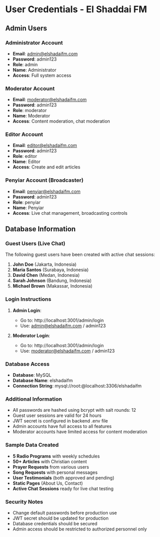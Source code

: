# User Credentials - El Shaddai FM

## Admin Users

### Administrator Account
- **Email**: admin@elshadaifm.com
- **Password**: admin123
- **Role**: admin
- **Name**: Administrator
- **Access**: Full system access

### Moderator Account
- **Email**: moderator@elshadaifm.com
- **Password**: admin123
- **Role**: moderator
- **Name**: Moderator
- **Access**: Content moderation, chat moderation

### Editor Account
- **Email**: editor@elshadaifm.com
- **Password**: admin123
- **Role**: editor
- **Name**: Editor
- **Access**: Create and edit articles

### Penyiar Account (Broadcaster)
- **Email**: penyiar@elshadaifm.com
- **Password**: admin123
- **Role**: penyiar
- **Name**: Penyiar
- **Access**: Live chat management, broadcasting controls

## Database Information

### Guest Users (Live Chat)
The following guest users have been created with active chat sessions:

1. **John Doe** (Jakarta, Indonesia)
2. **Maria Santos** (Surabaya, Indonesia)
3. **David Chen** (Medan, Indonesia)
4. **Sarah Johnson** (Bandung, Indonesia)
5. **Michael Brown** (Makassar, Indonesia)

### Login Instructions

1. **Admin Login**: 
   - Go to: http://localhost:3001/admin/login
   - Use: admin@elshadaifm.com / admin123

2. **Moderator Login**:
   - Go to: http://localhost:3001/admin/login
   - Use: moderator@elshadaifm.com / admin123

### Database Access

- **Database**: MySQL
- **Database Name**: elshadaifm
- **Connection String**: mysql://root:@localhost:3306/elshadaifm

### Additional Information

- All passwords are hashed using bcrypt with salt rounds: 12
- Guest user sessions are valid for 24 hours
- JWT secret is configured in backend .env file
- Admin accounts have full access to all features
- Moderator accounts have limited access for content moderation

### Sample Data Created

- **5 Radio Programs** with weekly schedules
- **50+ Articles** with Christian content
- **Prayer Requests** from various users
- **Song Requests** with personal messages
- **User Testimonials** (both approved and pending)
- **Static Pages** (About Us, Contact)
- **Active Chat Sessions** ready for live chat testing

### Security Notes

- Change default passwords before production use
- JWT secret should be updated for production
- Database credentials should be secured
- Admin access should be restricted to authorized personnel only